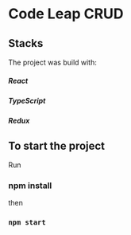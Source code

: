 # Code Leap CRUD


## Stacks

The project was build with:
##### React
##### TypeScript
##### Redux

## To start the project

Run 
### npm install
then
### `npm start`
